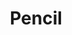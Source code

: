 ---
title: Pencil
tags: ["pencil", "edit", "write", "draw", "sketch", "tool", "note"]
icon: pencil
svg: '<svg xmlns="http://www.w3.org/2000/svg" width="24" height="24" fill="none" viewBox="0 0 24 24" stroke-width="1.5" stroke-linecap="round" stroke-linejoin="round" stroke="currentColor"><path d="M8.8 20.199A2.733 2.733 0 0 1 6.869 21H3v-3.844c0-.724.288-1.419.8-1.931m5 4.974-5-4.974m5 4.974 9.974-9.978M3.8 15.225l9.984-9.995m0 0 1.426-1.428a2.733 2.733 0 0 1 3.867-.001l1.126 1.127a2.733 2.733 0 0 1 0 3.865l-1.428 1.428M13.783 5.23l4.991 4.991"/></svg>'
---